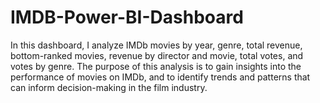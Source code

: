 # IMDB-Power-BI-Dashboard
In this dashboard, I analyze IMDb movies by year, genre, total revenue, bottom-ranked movies, revenue by director and movie, total votes, and votes by genre.
The purpose of this analysis is to gain insights into the performance of movies on IMDb, and to identify trends and patterns that can inform decision-making in the film industry. 
